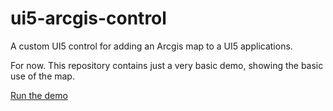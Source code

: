 # ui5-arcgis-control

A custom UI5 control for adding an Arcgis map to a UI5 applications.

For now. This repository contains just a very basic demo, showing the basic use of the map. 

[Run the demo](https://alliander.github.io/ui5-arcgis-control/demo/index.html)